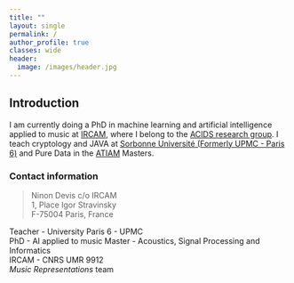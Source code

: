 ```yaml
---
title: ""
layout: single
permalink: /
author_profile: true
classes: wide
header:
  image: /images/header.jpg
---
```


## Introduction

I am currently doing a PhD in machine learning and artificial intelligence applied to music at [IRCAM](http://www.ircam.fr), where I belong to the [ACIDS research group](http://acids.ircam.fr). I teach cryptology and JAVA at [Sorbonne Université (Formerly UPMC - Paris 6)](http://www.sorbonne-universite.fr/) and Pure Data in the [ATIAM](http://atiam.ircam.fr) Masters.

### Contact information
> Ninon Devis
> c/o IRCAM  
> 1, Place Igor Stravinsky  
> F-75004 Paris, France  

Teacher - University Paris 6 - UPMC  
PhD - AI applied to music
Master - Acoustics, Signal Processing and Informatics  
IRCAM - CNRS UMR 9912  
*Music Representations* team  
